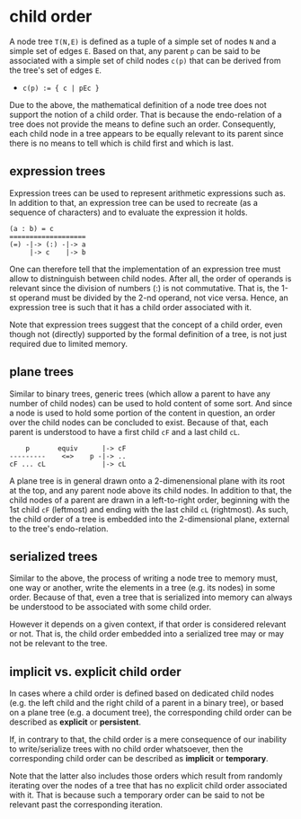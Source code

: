 
<!-- ======================================================================= -->
# child order

A node tree `T(N,E)` is defined as a tuple of a simple set of nodes `N` and
a simple set of edges `E`. Based on that, any parent `p` can be said to be
associated with a simple set of child nodes `c(p)` that can be derived from
the tree's set of edges `E`.

* `c(p) := { c | pEc }`

Due to the above, the mathematical definition of a node tree does not support
the notion of a child order. That is because the endo-relation of a tree does
not provide the means to define such an order. Consequently, each child node
in a tree appears to be equally relevant to its parent since there is no means
to tell which is child first and which is last.

<!-- ======================================================================= -->
## expression trees

Expression trees can be used to represent arithmetic expressions such as. In
addition to that, an expression tree can be used to recreate (as a sequence
of characters) and to evaluate the expression it holds.

```
(a : b) = c
===================
(=) -|-> (:) -|-> a
     |-> c    |-> b
```

One can therefore tell that the implementation of an expression tree must
allow to distninguish between child nodes. After all, the order of operands
is relevant since the division of numbers (:) is not commutative. That is,
the 1-st operand must be divided by the 2-nd operand, not vice versa. Hence,
an expression tree is such that it has a child order associated with it.

Note that expression trees suggest that the concept of a child order, even
though not (directly) supported by the formal definition of a tree, is not
just required due to limited memory.

<!-- ======================================================================= -->
## plane trees

Similar to binary trees, generic trees (which allow a parent to have any number
of child nodes) can be used to hold content of some sort. And since a node is
used to hold some portion of the content in question, an order over the child
nodes can be concluded to exist. Because of that, each parent is understood
to have a first child `cF` and a last child `cL`.

```
    p       equiv      |-> cF
---------    <=>    p -|-> ..
cF ... cL              |-> cL
```

A plane tree is in general drawn onto a 2-dimenensional plane with its root at
the top, and any parent node above its child nodes. In addition to that, the
child nodes of a parent are drawn in a left-to-right order, beginning with
the 1st child `cF` (leftmost) and ending with the last child `cL` (rightmost).
As such, the child order of a tree is embedded into the 2-dimensional plane,
external to the tree's endo-relation.

<!-- ======================================================================= -->
## serialized trees

Similar to the above, the process of writing a node tree to memory must, one
way or another, write the elements in a tree (e.g. its nodes) in some order.
Because of that, even a tree that is serialized into memory can always be
understood to be associated with some child order.

However it depends on a given context, if that order is considered relevant
or not. That is, the child order embedded into a serialized tree may or may
not be relevant to the tree.

<!-- ======================================================================= -->
## implicit vs. explicit child order

In cases where a child order is defined based on dedicated child nodes (e.g.
the left child and the right child of a parent in a binary tree), or based on
a plane tree (e.g. a document tree), the corresponding child order can be
described as **explicit** or **persistent**.

If, in contrary to that, the child order is a mere consequence of our inability
to write/serialize trees with no child order whatsoever, then the corresponding
child order can be described as **implicit** or **temporary**.

Note that the latter also includes those orders which result from randomly
iterating over the nodes of a tree that has no explicit child order associated
with it. That is because such a temporary order can be said to not be relevant
past the corresponding iteration.
